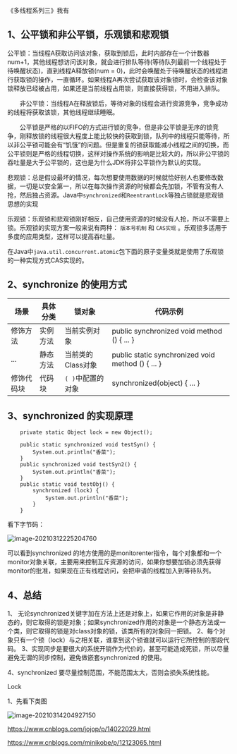 《多线程系列三》我有

## 1、公平锁和非公平锁，乐观锁和悲观锁

​		公平锁：当线程A获取访问该对象，获取到锁后，此时内部存在一个计数器num+1，其他线程想访问该对象，就会进行排队等待(等待队列最前一个线程处于待唤醒状态)，直到线程A释放锁(num = 0)，此时会唤醒处于待唤醒状态的线程进行获取锁的操作，一直循环。如果线程A再次尝试获取该对象锁时，会检查该对象锁释放已经被占用，如果还是当前线程占用锁，则直接获得锁，不用进入排队。

　　非公平锁：当线程A在释放锁后，等待对象的线程会进行资源竞争，竞争成功的线程将获取该锁，其他线程继续睡眠。

　　公平锁是严格的以FIFO的方式进行锁的竞争，但是非公平锁是无序的锁竞争，刚释放锁的线程很大程度上能比较快的获取到锁，队列中的线程只能等待，所以非公平锁可能会有“饥饿”的问题。但是重复的锁获取能减小线程之间的切换，而公平锁则是严格的线程切换，这样对操作系统的影响是比较大的，所以非公平锁的吞吐量是大于公平锁的，这也是为什么JDK将非公平锁作为默认的实现。

​    悲观锁：总是假设最坏的情况，每次想要使用数据的时候就恰好别人也要修改数据，一切是以安全第一，所以在每次操作资源的时候都会先加锁，不管有没有人抢，然后独占资源。Java中`synchronized`和`ReentrantLock`等独占锁就是悲观锁思想的实现

​	乐观锁：乐观锁和悲观锁刚好相反，自己使用资源的时候没有人抢，所以不需要上锁。乐观锁的实现方案一般来说有两种： `版本号机制` 和 `CAS实现` 。乐观锁多适用于多度的应用类型，这样可以提高吞吐量。

在Java中`java.util.concurrent.atomic`包下面的原子变量类就是使用了乐观锁的一种实现方式CAS实现的。

## 2、synchronize 的使用方式

| 场景       | 具体分类 | 锁对象            | 代码示例                                          |
| ---------- | -------- | ----------------- | ------------------------------------------------- |
| 修饰方法   | 实例方法 | 当前实例对象      | public synchronized void method () {  ...  }      |
| ...        | 静态方法 | 当前类的Class对象 | public static synchronized void method () { ... } |
| 修饰代码块 | 代码块   | `( )`中配置的对象 | synchronized(object) { ... }                      |

## 3、synchronized 的实现原理

```
    private static Object lock = new Object();

    public static synchronized void testSyn() {
        System.out.println("香菜");
    }
    public synchronized void testSyn2() {
        System.out.println("香菜");
    }
    public static void testObj() {
        synchronized (lock) {
            System.out.println("香菜");
        }
    }
```

看下字节码：

![image-20210312225204760](D:\wechat\gameWathcer\img\20210312\3.png)

可以看到synchronized 的地方使用的是monitorenter指令，每个对象都和一个monitor对象关联，主要用来控制互斥资源的访问，如果你想要加锁必须先获得monitor的批准，如果现在正有线程访问，会把申请的线程加入到等待队列。

## 4、总结

1、 无论synchronized关键字加在方法上还是对象上，如果它作用的对象是非静态的，则它取得的锁是对象；如果synchronized作用的对象是一个静态方法或一个类，则它取得的锁是对class对象的锁，该类所有的对象同一把锁。 
2、每个对象只有一个锁（lock）与之相关联，谁拿到这个锁谁就可以运行它所控制的那段代码。 
3、实现同步是要很大的系统开销作为代价的，甚至可能造成死锁，所以尽量避免无谓的同步控制，避免做嵌套synchronized 的使用。

4、synchronized 要尽量控制范围，不能范围太大，否则会损失系统性能。



Lock



1、先看下类图

![image-20210314204927150](D:\wechat\gameWathcer\img\20210312\4.png)



https://www.cnblogs.com/jojop/p/14022029.html



https://www.cnblogs.com/minikobe/p/12123065.html